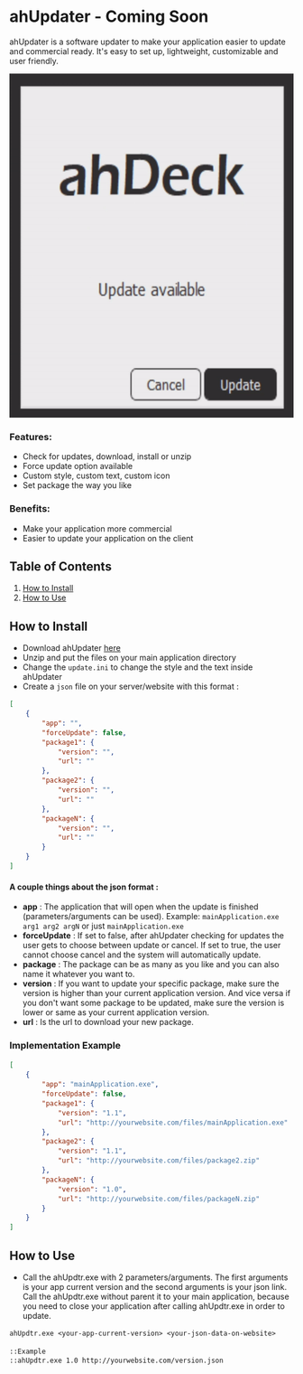 # ahUpdater - Coming Soon
ahUpdater is a software updater to make your application easier to update and commercial ready. It's easy to set up, lightweight, customizable and user friendly.

<p align="center" style="display: flex;">
  <img src="img/ahUpdater.gif" width="569" height="609" alt="ahUpdater">
  <br/>
  <span style="max-width: 300px;">
    <img src="img/updateAvailable.png" width="283" height="302" alt="ahUpdater">
    <img src="img/downloadPackage.png" width="283" height="302" alt="ahUpdater">
  </span>
</p>

### Features:
- Check for updates, download, install or unzip
- Force update option available
- Custom style, custom text, custom icon
- Set package the way you like

### Benefits:
- Make your application more commercial
- Easier to update your application on the client

## Table of Contents
1. [How to Install](#how-to-install)
2. [How to Use](#how-to-use)

## How to Install
- Download ahUpdater [here](https://google.com)
- Unzip and put the files on your main application directory
- Change the `update.ini` to change the style and the text inside ahUpdater
- Create a `json` file on your server/website with this format :
```json
[
    {
        "app": "",
        "forceUpdate": false,
        "package1": {
            "version": "",
            "url": ""
        },
        "package2": {
            "version": "",
            "url": ""
        },
        "packageN": {
            "version": "",
            "url": ""
        }
    }
]
```
#### A couple things about the json format :
- **app** : The application that will open when the update is finished (parameters/arguments can be used). Example: `mainApplication.exe arg1 arg2 argN` or just `mainApplication.exe`
- **forceUpdate** : If set to false, after ahUpdater checking for updates the user gets to choose between update or cancel. If set to true, the user cannot choose cancel and the system will automatically update.
- **package** : The package can be as many as you like and you can also name it whatever you want to.
- **version** : If you want to update your specific package, make sure the version is higher than your current application version. And vice versa if you don't want some package to be updated, make sure the version is lower or same as your current application version.
- **url** : Is the url to download your new package.

### Implementation Example
```json
[
    {
        "app": "mainApplication.exe",
        "forceUpdate": false,
        "package1": {
            "version": "1.1",
            "url": "http://yourwebsite.com/files/mainApplication.exe"
        },
        "package2": {
            "version": "1.1",
            "url": "http://yourwebsite.com/files/package2.zip"
        },
        "packageN": {
            "version": "1.0",
            "url": "http://yourwebsite.com/files/packageN.zip"
        }
    }
]
```

## How to Use
- Call the ahUpdtr.exe with 2 parameters/arguments. The first arguments is your app current version and the second arguments is your json link. Call the ahUpdtr.exe without parent it to your main application, because you need to close your application after calling ahUpdtr.exe in order to update.
```batch
ahUpdtr.exe <your-app-current-version> <your-json-data-on-website>

::Example
::ahUpdtr.exe 1.0 http://yourwebsite.com/version.json
```
